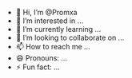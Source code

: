- 👋 Hi, I’m @Promxa
- 👀 I’m interested in ...
- 🌱 I’m currently learning ...
- 💞️ I’m looking to collaborate on ...
- 📫 How to reach me ...
- 😄 Pronouns: ...
- ⚡ Fun fact: ...

<!---
Promxa/Promxa is a ✨ special ✨ repository because its `README.md` (this file) appears on your GitHub profile.
You can click the Preview link to take a look at your changes.
--->
